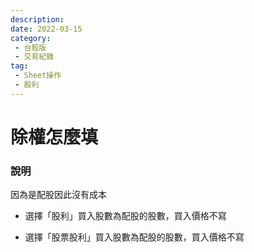 ```yaml
---
description:
date: 2022-03-15
category:
 - 台股版
 - 交易紀錄
tag:
 - Sheet操作
 - 股利
---
```


# 除權怎麼填

  
### 說明

  因為是配股因此沒有成本

  - <Badge text="台股免費版" vertical="middle"/>

    選擇「股利」買入股數為配股的股數，買入價格不寫

  - <Badge type="warning" text="台股收費版" vertical="middle"/>

    選擇「股票股利」買入股數為配股的股數，買入價格不寫